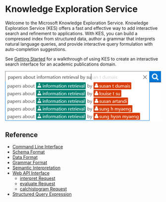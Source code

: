 # Knowledge Exploration Service
Welcome to the Microsoft Knowledge Exploration Service.  Knowledge Exploration Service (KES) offers a fast and effective way to add interactive search and refinement to applications.  With KES, you can build a compressed index from structured data, author a grammar that interprets natural language queries, and provide interactive query formulation with auto-completion suggestions.

See [Getting Started](GettingStarted.md) for a walkthrough of using KES to create an interactive search interface for an academic publications domain.

![AcademicAutoComplete](AutoComplete.png)

## Reference
* [Command Line Interface](CommandLine.md)
* [Schema Format](SchemaFormat.md)
* [Data Format](DataFormat.md)
* [Grammar Format](GrammarFormat.md)
* [Semantic Interpretation](SemanticInterpretation.md)
* [Web API Interface](WebAPI.md)
  * [interpret Request](interpret.md)
  * [evaluate Request](evaluate.md)
  * [calchistogram Request](calchistogram.md)
* [Structured Query Expression](Expressions.md)

